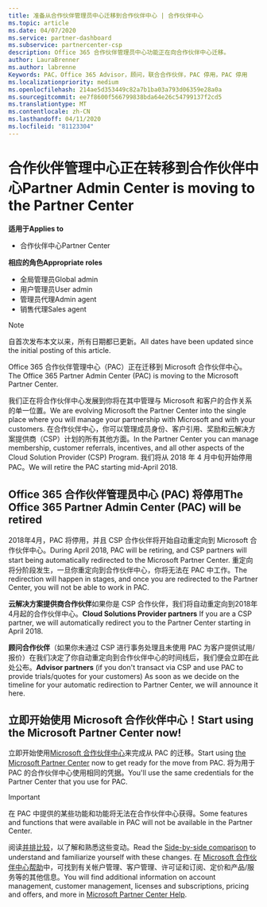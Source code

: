 ```yaml
---
title: 准备从合作伙伴管理员中心迁移到合作伙伴中心 | 合作伙伴中心
ms.topic: article
ms.date: 04/07/2020
ms.service: partner-dashboard
ms.subservice: partnercenter-csp
description: Office 365 合作伙伴管理员中心功能正在向合作伙伴中心迁移。
author: LauraBrenner
ms.author: labrenne
Keywords: PAC，Office 365 Advisor，顾问，联合合作伙伴，PAC 停用，PAC 停用
ms.localizationpriority: medium
ms.openlocfilehash: 214ae5d353449c82a7b1ba03a793d06359e28a0a
ms.sourcegitcommit: ee7f8600f566799838bda64e26c54799137f2cd5
ms.translationtype: MT
ms.contentlocale: zh-CN
ms.lasthandoff: 04/11/2020
ms.locfileid: "81123304"
---
```

# <a name="partner-admin-center-is-moving-to-the-partner-center"></a><span data-ttu-id="93cb2-104">合作伙伴管理中心正在转移到合作伙伴中心</span><span class="sxs-lookup"><span data-stu-id="93cb2-104">Partner Admin Center is moving to the Partner Center</span></span>

<span data-ttu-id="93cb2-105">**适用于**</span><span class="sxs-lookup"><span data-stu-id="93cb2-105">**Applies to**</span></span>

-  <span data-ttu-id="93cb2-106">合作伙伴中心</span><span class="sxs-lookup"><span data-stu-id="93cb2-106">Partner Center</span></span>

<span data-ttu-id="93cb2-107">**相应的角色**</span><span class="sxs-lookup"><span data-stu-id="93cb2-107">**Appropriate roles**</span></span>
-    <span data-ttu-id="93cb2-108">全局管理员</span><span class="sxs-lookup"><span data-stu-id="93cb2-108">Global admin</span></span>
-    <span data-ttu-id="93cb2-109">用户管理员</span><span class="sxs-lookup"><span data-stu-id="93cb2-109">User admin</span></span>
-    <span data-ttu-id="93cb2-110">管理员代理</span><span class="sxs-lookup"><span data-stu-id="93cb2-110">Admin agent</span></span>
-    <span data-ttu-id="93cb2-111">销售代理</span><span class="sxs-lookup"><span data-stu-id="93cb2-111">Sales agent</span></span>

> [!NOTE]  
>  <span data-ttu-id="93cb2-112">自首次发布本文以来，所有日期都已更新。</span><span class="sxs-lookup"><span data-stu-id="93cb2-112">All dates have been updated since the initial posting of this article.</span></span>

<span data-ttu-id="93cb2-113">Office 365 合作伙伴管理中心（PAC）正在迁移到 Microsoft 合作伙伴中心。</span><span class="sxs-lookup"><span data-stu-id="93cb2-113">The Office 365 Partner Admin Center (PAC) is moving to the Microsoft Partner Center.</span></span>

<span data-ttu-id="93cb2-114">我们正在将合作伙伴中心发展到你将在其中管理与 Microsoft 和客户的合作关系的单一位置。</span><span class="sxs-lookup"><span data-stu-id="93cb2-114">We are evolving Microsoft the Partner Center into the single place where you will manage your partnership with Microsoft and with your customers.</span></span> <span data-ttu-id="93cb2-115">在合作伙伴中心，你可以管理成员身份、客户引用、奖励和云解决方案提供商（CSP）计划的所有其他方面。</span><span class="sxs-lookup"><span data-stu-id="93cb2-115">In the Partner Center you can manage membership, customer referrals, incentives, and all other aspects of the Cloud Solution Provider (CSP) Program.</span></span> <span data-ttu-id="93cb2-116">我们将从 2018 年 4 月中旬开始停用 PAC。</span><span class="sxs-lookup"><span data-stu-id="93cb2-116">We will retire the PAC starting mid-April 2018.</span></span>

## <a name="the-office-365-partner-admin-center-pac-will-be-retired"></a><span data-ttu-id="93cb2-117">Office 365 合作伙伴管理员中心 (PAC) 将停用</span><span class="sxs-lookup"><span data-stu-id="93cb2-117">The Office 365 Partner Admin Center (PAC) will be retired</span></span>

<span data-ttu-id="93cb2-118">2018年4月，PAC 将停用，并且 CSP 合作伙伴将开始自动重定向到 Microsoft 合作伙伴中心。</span><span class="sxs-lookup"><span data-stu-id="93cb2-118">During April 2018, PAC will be retiring, and CSP partners will start being automatically redirected to the Microsoft Partner Center.</span></span> <span data-ttu-id="93cb2-119">重定向将分阶段发生，一旦你重定向到合作伙伴中心，你将无法在 PAC 中工作。</span><span class="sxs-lookup"><span data-stu-id="93cb2-119">The redirection will happen in stages, and once you are redirected to the Partner Center, you will not be able to work in PAC.</span></span> 

<span data-ttu-id="93cb2-120">**云解决方案提供商合作伙伴**如果你是 CSP 合作伙伴，我们将自动重定向到2018年4月起的合作伙伴中心。</span><span class="sxs-lookup"><span data-stu-id="93cb2-120">**Cloud Solutions Provider partners** If you are a CSP partner, we will automatically redirect you to the Partner Center starting in April 2018.</span></span> 

<span data-ttu-id="93cb2-121">**顾问合作伙伴**（如果你未通过 CSP 进行事务处理且未使用 PAC 为客户提供试用/报价）在我们决定了你自动重定向到合作伙伴中心的时间线后，我们便会立即在此处公布。</span><span class="sxs-lookup"><span data-stu-id="93cb2-121">**Advisor partners** (if you don't transact via CSP and use PAC to provide trials/quotes for your customers) As soon as we decide on the timeline for your automatic redirection to Partner Center, we will announce it here.</span></span> 


## <a name="start-using-the-microsoft-partner-center-now"></a><span data-ttu-id="93cb2-122">立即开始使用 Microsoft 合作伙伴中心！</span><span class="sxs-lookup"><span data-stu-id="93cb2-122">Start using the Microsoft Partner Center now!</span></span>

<span data-ttu-id="93cb2-123">立即开始使用[Microsoft 合作伙伴中心](https://partnercenter.microsoft.com/)来完成从 PAC 的迁移。</span><span class="sxs-lookup"><span data-stu-id="93cb2-123">Start using [the Microsoft Partner Center](https://partnercenter.microsoft.com/) now to get ready for the move from PAC.</span></span>  <span data-ttu-id="93cb2-124">将为用于 PAC 的合作伙伴中心使用相同的凭据。</span><span class="sxs-lookup"><span data-stu-id="93cb2-124">You'll use the same credentials for the Partner Center that you use for PAC.</span></span>

> [!IMPORTANT]  
> <span data-ttu-id="93cb2-125">在 PAC 中提供的某些功能和功能将无法在合作伙伴中心获得。</span><span class="sxs-lookup"><span data-stu-id="93cb2-125">Some features and functions that were available in PAC will not be available in the Partner Center.</span></span>

 <span data-ttu-id="93cb2-126">阅读[并排比较](moving-from-pac-to-pc.md)，以了解和熟悉这些变动。</span><span class="sxs-lookup"><span data-stu-id="93cb2-126">Read the [Side-by-side comparison](moving-from-pac-to-pc.md) to understand and familiarize yourself with these changes.</span></span>  <span data-ttu-id="93cb2-127">在 [Microsoft 合作伙伴中心帮助](https://docs.microsoft.com/partner-center/)中，可找到有关帐户管理、客户管理、许可证和订阅、定价和产品/服务等的其他信息。</span><span class="sxs-lookup"><span data-stu-id="93cb2-127">You will find additional information on account management, customer management, licenses and subscriptions, pricing and offers, and more in [Microsoft Partner Center Help](https://docs.microsoft.com/partner-center/).</span></span>